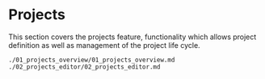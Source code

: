 # Projects

This section covers the projects feature, functionality which allows project definition as well as management of the project life cycle. 

```{toctree}
./01_projects_overview/01_projects_overview.md
./02_projects_editor/02_projects_editor.md
```
